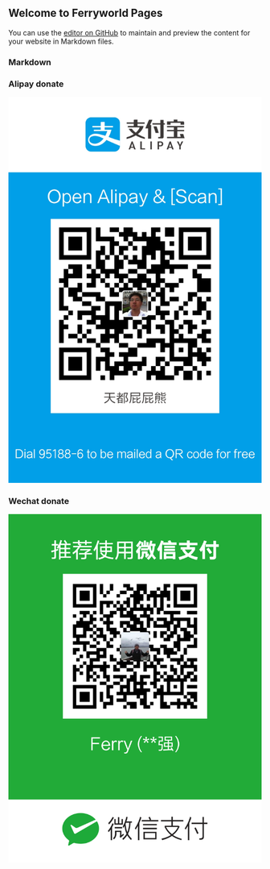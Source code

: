 ## Welcome to Ferryworld Pages

You can use the [editor on GitHub](https://github.com/Ferryworld/Ferryworld.github.io/edit/master/index.md) to maintain and preview the content for your website in Markdown files.

### Markdown

### Alipay donate
![Alipay collect](images/alipay_collect.png)

### Wechat donate
![Wechat collect](images/wechat_collect.png)
